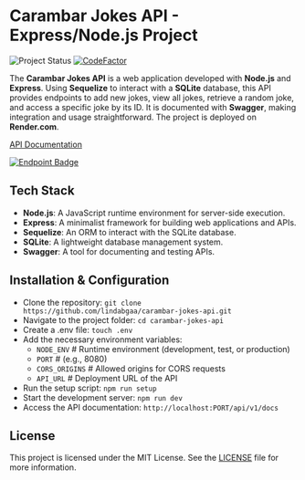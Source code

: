 # Carambar Jokes API - Express/Node.js Project

![Project Status](https://img.shields.io/badge/Project%20Status-Finished-green?style=flat-square)
[![CodeFactor](https://www.codefactor.io/repository/github/lindabgaa/carambar-jokes-api/badge)](https://www.codefactor.io/repository/github/lindabgaa/carambar-jokes-api)

The **Carambar Jokes API** is a web application developed with **Node.js** and **Express**. Using **Sequelize** to interact with a **SQLite** database, this API provides endpoints to add new jokes, view all jokes, retrieve a random joke, and access a specific joke by its ID. It is documented with **Swagger**, making integration and usage straightforward. The project is deployed on **Render.com**.

[API Documentation]()

[![Endpoint Badge](https://img.shields.io/endpoint?url=https%3A%2F%2Fblagues-carambar-api.onrender.com%2Fapi%2Fv1%2Fstatut&style=for-the-badge)](https://stats.uptimerobot.com/Upe7finkYZ/797919584)

## Tech Stack

- **Node.js**: A JavaScript runtime environment for server-side execution.
- **Express**: A minimalist framework for building web applications and APIs.
- **Sequelize**: An ORM to interact with the SQLite database.
- **SQLite**: A lightweight database management system.
- **Swagger**: A tool for documenting and testing APIs.

## Installation & Configuration

- Clone the repository: `git clone https://github.com/lindabgaa/carambar-jokes-api.git`
- Navigate to the project folder: `cd carambar-jokes-api`
- Create a .env file: `touch .env`
- Add the necessary environment variables:
  - `NODE_ENV` # Runtime environment (development, test, or production)
  - `PORT` # (e.g., 8080)
  - `CORS_ORIGINS` # Allowed origins for CORS requests
  - `API_URL` # Deployment URL of the API
- Run the setup script: `npm run setup`
- Start the development server: `npm run dev`
- Access the API documentation: `http://localhost:PORT/api/v1/docs`

## License

This project is licensed under the MIT License. See the [LICENSE](LICENSE) file for more information.
